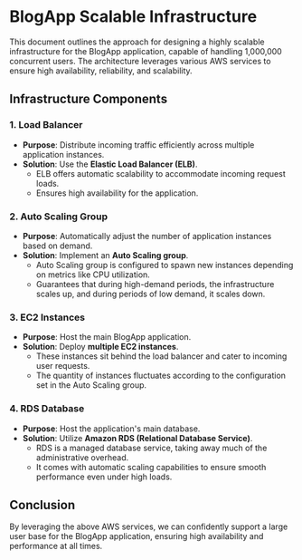 # BlogApp Scalable Infrastructure

This document outlines the approach for designing a highly scalable infrastructure for the BlogApp application, capable of handling 1,000,000 concurrent users. The architecture leverages various AWS services to ensure high availability, reliability, and scalability.

## Infrastructure Components

### 1. Load Balancer

- **Purpose**: Distribute incoming traffic efficiently across multiple application instances.
- **Solution**: Use the **Elastic Load Balancer (ELB)**.
    - ELB offers automatic scalability to accommodate incoming request loads.
    - Ensures high availability for the application.

### 2. Auto Scaling Group

- **Purpose**: Automatically adjust the number of application instances based on demand.
- **Solution**: Implement an **Auto Scaling group**.
    - Auto Scaling group is configured to spawn new instances depending on metrics like CPU utilization.
    - Guarantees that during high-demand periods, the infrastructure scales up, and during periods of low demand, it scales down.

### 3. EC2 Instances

- **Purpose**: Host the main BlogApp application.
- **Solution**: Deploy **multiple EC2 instances**.
    - These instances sit behind the load balancer and cater to incoming user requests.
    - The quantity of instances fluctuates according to the configuration set in the Auto Scaling group.

### 4. RDS Database

- **Purpose**: Host the application's main database.
- **Solution**: Utilize **Amazon RDS (Relational Database Service)**.
    - RDS is a managed database service, taking away much of the administrative overhead.
    - It comes with automatic scaling capabilities to ensure smooth performance even under high loads.

## Conclusion

By leveraging the above AWS services, we can confidently support a large user base for the BlogApp application, ensuring high availability and performance at all times.

   
